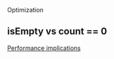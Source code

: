 Optimization



## isEmpty vs count == 0

[Performance implications](https://www.swiftbysundell.com/articles/count-vs-isEmpty/)